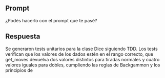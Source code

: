 ## Prompt
¿Podés hacerlo con el prompt que te pasé?

## Respuesta
Se generaron tests unitarios para la clase Dice siguiendo TDD. Los tests verifican que los valores de los dados estén en el rango correcto, que get_moves devuelva dos valores distintos para tiradas normales y cuatro valores iguales para dobles, cumpliendo las reglas de Backgammon y los principios de
